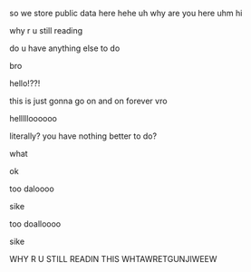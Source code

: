 so we store public data here
hehe
uh
why are you here
uhm
hi



why r u still reading




do u have anything else to do






bro



hello!??!




this is just gonna go on and on forever vro



hellllloooooo




literally? you have nothing better to do?




what 




ok



too daloooo






sike





too doalloooo






sike




WHY R U STILL READIN THIS WHTAWRETGUNJIWEEW
